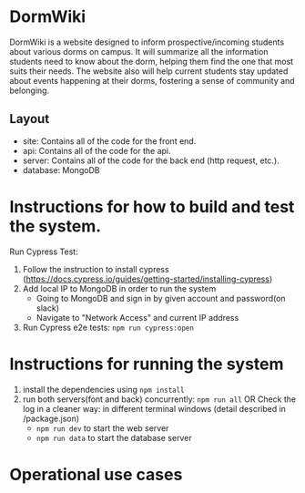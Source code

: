 # DormWiki
DormWiki is a website designed to inform prospective/incoming students about various dorms on campus. It will summarize all the information students need to know about the dorm, helping them find the one that most suits their needs. The website also will help current students stay updated about events happening at their dorms, fostering a sense of community and belonging.

## Layout
- site: Contains all of the code for the front end.
- api: Contains all of the code for the api.
- server: Contains all of the code for the back end (http request, etc.).
- database: MongoDB


# Instructions for how to build and test the system.
Run Cypress Test:
1. Follow the instruction to install cypress (https://docs.cypress.io/guides/getting-started/installing-cypress)
2. Add local IP to MongoDB in order to run the system
   - Going to MongoDB and sign in by given account and password(on slack)
   - Navigate to "Network Access" and current IP address
4. Run Cypress e2e tests: `npm run cypress:open`



# Instructions for running the system
1. install the dependencies using `npm install`
2. run both servers(font and back) concurrently: `npm run all`
   OR 
   Check the log in a cleaner way: in different terminal windows (detail described in /package.json)
	- `npm run dev` to start the web server
	- `npm run data` to start the database server


# Operational use cases

